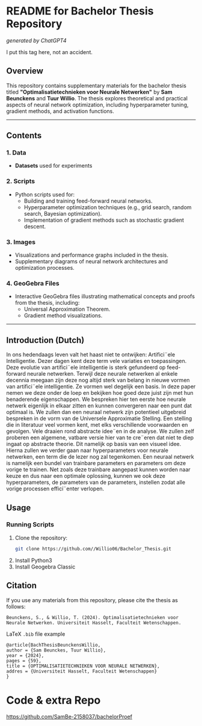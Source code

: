 # README for Bachelor Thesis Repository
_generated by ChatGPT4_

I put this tag here, not an accident.
## Overview

This repository contains supplementary materials for the bachelor thesis titled **"Optimalisatietechnieken voor Neurale Netwerken"** by **Sam Beunckens** and **Tuur Willio**. The thesis explores theoretical and practical aspects of neural network optimization, including hyperparameter tuning, gradient methods, and activation functions.

---

## Contents

### 1. **Data**
- **Datasets** used for experiments

### 2. **Scripts**
- Python scripts used for:
  - Building and training feed-forward neural networks.
  - Hyperparameter optimization techniques (e.g., grid search, random search, Bayesian optimization).
  - Implementation of gradient methods such as stochastic gradient descent.

### 3. **Images**
- Visualizations and performance graphs included in the thesis.
- Supplementary diagrams of neural network architectures and optimization processes.

### 4. **GeoGebra Files**
- Interactive GeoGebra files illustrating mathematical concepts and proofs from the thesis, including:
  - Universal Approximation Theorem.
  - Gradient method visualizations.

---
## Introduction (Dutch)
In ons hedendaags leven valt het haast niet te ontwijken: Artifici¨ele Intelligentie. Dezer
dagen kent deze term vele variaties en toepassingen. Deze evolutie van artifici¨ele intelligentie
is sterk gefundeerd op feed-forward neurale netwerken. Terwijl deze neurale netwerken al
enkele decennia meegaan zijn deze nog altijd sterk van belang in nieuwe vormen van artifici¨ele
intelligentie. Ze vormen wel degelijk een basis. In deze paper nemen we deze onder de loep
en bekijken hoe goed deze juist zijn met hun benaderende eigenschappen. We bespreken hier
ten eerste hoe neurale netwerk eigenlijk in elkaar zitten en kunnen convergeren naar een punt
dat optimaal is. We zullen dan een neuraal netwerk zijn potentieel uitgebreid bespreken in
de vorm van de Universele Approximatie Stelling. Een stelling die in literatuur veel vormen
kent, met elks verschillende voorwaarden en gevolgen. Vele draaien rond abstracte idee¨en
in de analyse. We zullen zelf proberen een algemene, vatbare versie hier van te cre¨eren dat
niet te diep ingaat op abstracte theorie. Dit namelijk op basis van een visueel idee. Hierna
zullen we verder gaan naar hyperparameters voor neurale netwerken, een term die de lezer
nog zal tegenkomen. Een neuraal netwerk is namelijk een bundel van trainbare parameters
en parameters om deze vorige te trainen. Net zoals deze trainbare aangepast kunnen worden
naar keuze en dus naar een optimale oplossing, kunnen we ook deze hyperparameters, de
parameters van de parameters, instellen zodat alle vorige processen effici¨enter verlopen.
## Usage

### Running Scripts
1. Clone the repository:  
   ```bash
   git clone https://github.com//Willio06/Bachelor_Thesis.git
2. Install Python3 
3. Install Geogebra Classic

## Citation
If you use any materials from this repository, please cite the thesis as follows:
```
Beunckens, S., & Willio, T. (2024). Optimalisatietechnieken voor Neurale Netwerken. Universiteit Hasselt, Faculteit Wetenschappen.
```
LaTeX `.bib` file example
```
@article{BachThesisBeunckensWillio,
author = {Sam Beunckes, Tuur Willio},
year = {2024},
pages = {59},
title = {OPTIMALISATIETECHNIEKEN VOOR NEURALE NETWERKEN},
addres = {Universiteit Hasselt, Faculteit Wetenschappen}
}
```


# Code & extra Repo
https://github.com/SamBe-2158037/bachelorProef
